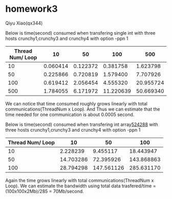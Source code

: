 # homework3
Qiyu Xiao(qx344)


Below is time(second) consumed when transfering single int with three hosts crunchy1,crunchy3 and crunchy4 with option -ppn 1 

| Thread Num/ Loop  | 10 | 50 | 100 | 500 | 
| --- | --- | --- | --- | --- | 
| 10 | 0.060414 | 0.122372 | 0.381758 | 1.623798 | 
| 50 | 0.225866 | 0.720819 | 1.579400 | 7.707926 | 
| 100 | 0.619412 | 2.056454 | 4.555320 | 20.955724 | 
| 500 | 1.784055 | 6.171972 | 11.220639 | 50.669340 | 

We can notice that time consumed roughly grows linearly with total communications(ThreadNum x Loop). And Thus we can estimate that the time needed for one communication is about 0.0005 second.


Below is time(second) consumed when transfering int array[524288](~2Mb) with three hosts crunchy1,crunchy3 and crunchy4 with option -ppn 1 

| Thread Num/ Loop  | 10 | 50 | 100 |  
| --- | --- | --- | --- | 
| 10 | 2.228239  | 9.455117| 18.443947 | 
| 50 | 14.703286 | 72.395926 | 143.868863 | 
| 100 | 28.794298 | 147.561126 | 285.631170 | 

Again the time grows linearly with total communications(ThreadNum x Loop). We can estimate the bandwidth using total data trasfered/time = (100x100x2Mb)/285 = 70Mb/second. 



